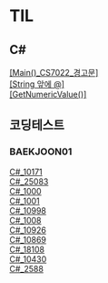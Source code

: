 # TIL
## C#
[[Main()_CS7022_경고문]](https://projectru.tistory.com/3)  
[[String 앞에 @]](https://projectru.tistory.com/4)  
[[GetNumericValue()]](https://projectru.tistory.com/5)  


## 코딩테스트
### BAEKJOON01
[C#_10171](https://github.com/BuRRuGoon/TIL/blob/main/CodingTest/C%23_10171(%EC%B6%9C%EB%A0%A5).md)  
[C#_25083](https://github.com/BuRRuGoon/TIL/blob/main/CodingTest/C%23_25083(%EC%B6%9C%EB%A0%A5).md)  
[C#_1000](https://github.com/BuRRuGoon/TIL/blob/main/CodingTest/C%23_1000(%EC%A0%95%EC%88%98%EC%9E%85%EB%A0%A5).md)  
[C#_1001](https://github.com/BuRRuGoon/TIL/blob/main/CodingTest/BAEKJOON01/C%23_1001(%EC%A0%95%EC%88%98%EC%9E%85%EB%A0%A5).md)  
[C#_10998](https://github.com/BuRRuGoon/TIL/blob/main/CodingTest/BAEKJOON01/C%23_10998(%EC%A0%95%EC%88%98%EC%9E%85%EB%A0%A5).md)  
[C#_1008](https://github.com/BuRRuGoon/TIL/blob/main/CodingTest/BAEKJOON01/C%23_1008(%EC%A0%95%EC%88%98%EC%9E%85%EB%A0%A5).md)  
[C#_10926](https://github.com/BuRRuGoon/TIL/blob/main/CodingTest/BAEKJOON01/C%23_10926(%EB%AC%B8%EC%9E%90%EC%9E%85%EB%A0%A5).md)  
[C#_10869](https://github.com/BuRRuGoon/TIL/blob/main/CodingTest/BAEKJOON01/C%23_10869(%EC%A0%95%EC%88%98%EC%9E%85%EB%A0%A5).md)  
[C#_18108](https://github.com/BuRRuGoon/TIL/blob/main/CodingTest/BAEKJOON01/C%23_18108(%EB%AC%B8%EC%9E%90%EC%9E%85%EB%A0%A5).md)  
[C#_10430](https://github.com/BuRRuGoon/TIL/blob/main/CodingTest/BAEKJOON01/C%23_10430(%EC%A0%95%EC%88%98%EC%9E%85%EB%A0%A5).md)  
[C#_2588](https://github.com/BuRRuGoon/TIL/blob/main/CodingTest/BAEKJOON01/C%23_2588(%EA%B3%B1%EC%85%88).md)  



